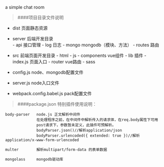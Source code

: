  a simple chat room

> ####项目目录文件说明

* dist 页面静态资源
* server 后端开发目录  
      - api 接口管理
      - log 日志
      - mongo mongodb（模块、方法）
      - routes 路由 

* src 前端页面开发目录
      - html 
      - js 
          - components vue组件
          - lib 插件
          - index.js 页面入口
          - router vue路由
      - sass

* config.js node、mongodb配置文件
* server.js node入口文件
* webpack.config.babel.js pack配置文件

> ####package.json 特别插件使用说明：

    body-parser   node.js 正文解析中间件
                  在处理程序之前，在中间件中解析传入的请求体，在req.body属性下可用 
                  post请求下，参数暂未定义，此插件可预解析。
                  bodyParser.json()//解析application/json
                  bodyParser.urlencoded({ extended: true })//解析application/x-www-form-urlencoded
                          
    multer        解析multipart/form-data 的表单数据
    
    mongolass     mongodb驱动库
        
